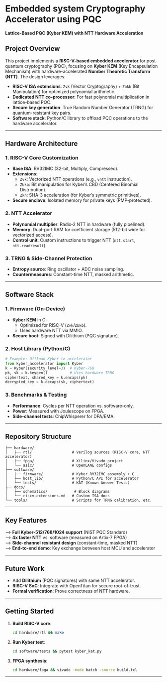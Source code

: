 # **Embedded system Cryptography Accelerator using PQC**  
**Lattice-Based PQC (Kyber KEM) with NTT Hardware Acceleration**  

## **Project Overview**  
This project implements a **RISC-V-based embedded accelerator** for post-quantum cryptography (PQC), focusing on **Kyber KEM** (Key Encapsulation Mechanism) with hardware-accelerated **Number Theoretic Transform (NTT)**. The design leverages:  
- **RISC-V ISA extensions**: `Zvk` (Vector Cryptography) + `Zbkb` (Bit Manipulation) for optimized polynomial arithmetic.  
- **Dedicated NTT co-processor**: For fast polynomial multiplication in lattice-based PQC.  
- **Secure key generation**: True Random Number Generator (TRNG) for quantum-resistant key pairs.  
- **Software stack**: Python/C library to offload PQC operations to the hardware accelerator.  

---

## **Hardware Architecture**  
### **1. RISC-V Core Customization**  
- **Base ISA**: RV32IMC (32-bit, Multiply, Compressed).  
- **Extensions**:  
  - `Zvk`: Vectorized NTT operations (e.g., `vntt` instruction).  
  - `Zbkb`: Bit manipulation for Kyber’s CBD (Centered Binomial Distribution).  
  - `Zkn`: SHA-3 acceleration (for Kyber’s symmetric primitives).  
- **Secure enclave**: Isolated memory for private keys (PMP-protected).  

### **2. NTT Accelerator**  
- **Polynomial multiplier**: Radix-2 NTT in hardware (fully pipelined).  
- **Memory**: Dual-port RAM for coefficient storage (512-bit wide for vectorized access).  
- **Control unit**: Custom instructions to trigger NTT (`ntt.start`, `ntt.readresult`).  

### **3. TRNG & Side-Channel Protection**  
- **Entropy source**: Ring oscillator + ADC noise sampling.  
- **Countermeasures**: Constant-time NTT, masked arithmetic.  

---

## **Software Stack**  
### **1. Firmware (On-Device)**  
- **Kyber KEM** in C:  
  - Optimized for RISC-V (`Zvk`/`Zbkb`).  
  - Uses hardware NTT via MMIO.  
- **Secure boot**: Signed with Dilithium (PQC signature).  

### **2. Host Library (Python/C)**  
```python
# Example: Offload Kyber to accelerator  
from kyber_accelerator import Kyber  
k = Kyber(security_level=3)  # Kyber-768  
pk, sk = k.keygen()          # Uses hardware TRNG  
ciphertext, shared_key = k.encaps(pk)  
decrypted_key = k.decaps(sk, ciphertext)  
```

### **3. Benchmarks & Testing**  
- **Performance**: Cycles per NTT operation vs. software-only.  
- **Power**: Measured with Joulescope on FPGA.  
- **Side-channel tests**: ChipWhisperer for DPA/EMA.  

---

## **Repository Structure**  
```  
├── hardware/  
│   ├── rtl/                  # Verilog sources (RISC-V core, NTT accelerator)  
│   ├── fpga/                 # Xilinx/Vivado project  
│   └── asic/                 # OpenLANE configs  
├── software/  
│   ├── firmware/             # Kyber RV32IMC assembly + C  
│   ├── host_lib/             # Python/C API for accelerator  
│   └── tests/                # KAT (Known Answer Tests)  
├── docs/  
│   ├── schematics/            # Block diagrams  
│   └── riscv-extensions.md   # Custom ISA docs  
└── tools/                    # Scripts for TRNG calibration, etc.  
```

---

## **Key Features**  
--> **Full Kyber-512/768/1024 support** (NIST PQC Standard)  
--> **4x faster NTT** vs. software (measured on Artix-7 FPGA)  
--> **Side-channel resistant design** (constant-time, masked NTT)  
--> **End-to-end demo**: Key exchange between host MCU and accelerator  

---

## **Future Work**  
- Add **Dilithium** (PQC signatures) with same NTT accelerator.  
- **RISC-V SoC**: Integrate with OpenTitan for secure root-of-trust.  
- **Formal verification**: Prove correctness of NTT hardware.  

---

## **Getting Started**  
1. **Build RISC-V core**:  
   ```bash  
   cd hardware/rtl && make  
   ```  
2. **Run Kyber test**:  
   ```bash  
   cd software/tests && pytest kyber_kat.py  
   ```  
3. **FPGA synthesis**:  
   ```bash  
   cd hardware/fpga && vivado -mode batch -source build.tcl  
   ```  

---
 
